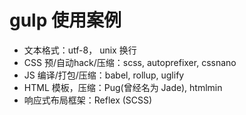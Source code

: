 # gulp 使用案例

- 文本格式：utf-8， unix 换行
- CSS 预/自动hack/压缩：scss, autoprefixer, cssnano
- JS 编译/打包/压缩：babel, rollup, uglify
- HTML 模板，压缩：Pug(曾经名为 Jade), htmlmin
- 响应式布局框架：Reflex (SCSS)
